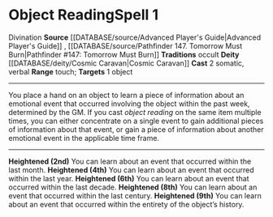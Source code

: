 ﻿---
actions: '[two-actions]'
area: null
bloodline: null
component:
- Somatic
- Verbal
cost: null
deity:
- '[[DATABASE/deity/Cosmic Caravan|Cosmic Caravan]]'
- '[[DATABASE/deity/Cosmic Caravan|Cosmic Caravan]]'
domain: null
duration: null
element: null
heighten: 2nd, 4th, 6th, 8th, 9th
heighten_level: 1, 2, 4, 6, 8, 9
id: '705'
lesson: null
level: '1'
mystery: null
name: Object Reading
patron_theme: null
range: touch
rarity: Common
requirement: null
rus_type_level: null
saving_throw: null
school: Divination
source: '[[DATABASE/source/Advanced Player''s Guide|Advanced Player''s Guide]]'
target: 1 object
tradition:
- Occult
trait:
- '[[DATABASE/trait/Divination|Divination]]'
trigger: null
type: Spell

---
# Object Reading<span class="item-type">Spell 1</span>

<span class="item-trait">Divination</span>
**Source** [[DATABASE/source/Advanced Player's Guide|Advanced Player's Guide]] , [[DATABASE/source/Pathfinder 147. Tomorrow Must Burn|Pathfinder #147: Tomorrow Must Burn]]
**Traditions** occult
**Deity** [[DATABASE/deity/Cosmic Caravan|Cosmic Caravan]]
**Cast** <span class="action-icon">2</span> somatic, verbal
**Range** touch; **Targets** 1 object

---
You place a hand on an object to learn a piece of information about an emotional event that occurred involving the object within the past week, determined by the GM. If you cast _object reading_ on the same item multiple times, you can either concentrate on a single event to gain additional pieces of information about that event, or gain a piece of information about another emotional event in the applicable time frame.

---
**Heightened (2nd)** You can learn about an event that occurred within the last month.
**Heightened (4th)** You can learn about an event that occurred within the last year.
**Heightened (6th)** You can learn about an event that occurred within the last decade.
**Heightened (8th)** You can learn about an event that occurred within the last century.
**Heightened (9th)** You can learn about an event that occurred within the entirety of the object’s history.